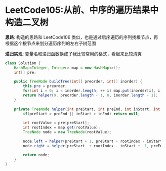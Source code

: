 # LeetCode105:从前、中序的遍历结果中构造二叉树

**思路**: 构造的思路和 LeetCode106 类似，也是通过后序遍历的序列找根节点，再根据这个根节点来划分遍历序列的左右子树范围

**递归实现**: 变量名和递归函数换成了我比较常用的格式，看起来比较清爽

```java
class Solution {
    HashMap<Integer, Integer> map = new HashMap<>();
    int[] pre;
    
    public TreeNode buildTree(int[] preorder, int[] inorder) {
        this.pre = preorder;
        for(int i = 0; i < inorder.length; ++ i) map.put(inorder[i], i);
        return helper(0, preorder.length - 1, 0, inorder.length - 1);
    }
    
    private TreeNode helper(int preStart, int preEnd, int inStart, int inEnd){
        if(preStart > preEnd || inStart > inEnd) return null;
        
        int rootValue = pre[preStart];
        int rootIndex = map.get(rootValue);
        TreeNode node = new TreeNode(rootValue);
        
        node.left = helper(preStart + 1, preStart + rootIndex - inStart, inStart, rootIndex - 1);
        node.right = helper(preStart  + rootIndex - inStart +  1, preEnd, rootIndex + 1, inEnd);
        
        return node;
    }
}
```
